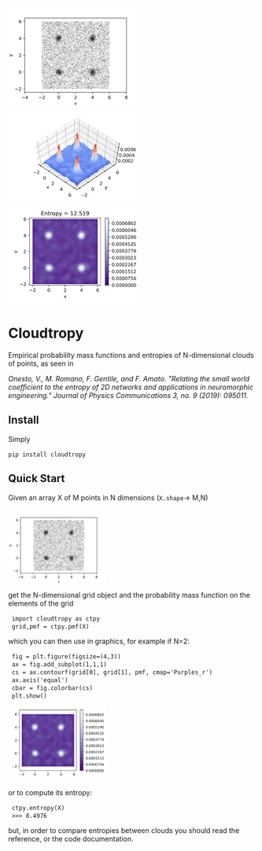 <p float="center">
  <img src="https://github.com/pedroramaciotti/Cloudtropy/blob/master/figures/scatter.png" height="200" />
  <img src="https://github.com/pedroramaciotti/Cloudtropy/blob/master/figures/surf.png" height="200" />
  <img src="https://github.com/pedroramaciotti/Cloudtropy/blob/master/figures/contour.png" height="200" />
</p>

# Cloudtropy


Empirical probability mass functions and entropies of N-dimensional clouds of points, as seen in 

*Onesto, V., M. Romano, F. Gentile, and F. Amato. "Relating the small world coefficient to the entropy of 2D networks and applications in neuromorphic engineering." Journal of Physics Communications 3, no. 9 (2019): 095011.*

## Install

Simply

    pip install cloudtropy

## Quick Start

Given an array X of M points in N dimensions (`X.shape`-> M,N)

<p float="left">
  <img src="https://github.com/pedroramaciotti/Cloudtropy/blob/master/figures/scatter.png" width="200" />
</p>


 get the N-dimensional grid object and the probability mass function on the elements of the grid

     import cloudtropy as ctpy
     grid,pmf = ctpy.pmf(X)

which you can then use in graphics, for example if N=2:

     fig = plt.figure(figsize=(4,3))
     ax = fig.add_subplot(1,1,1)
     cs = ax.contourf(grid[0], grid[1], pmf, cmap='Purples_r')
     ax.axis('equal')
     cbar = fig.colorbar(cs)
     plt.show()

<p float="left">
  <img src="https://github.com/pedroramaciotti/Cloudtropy/blob/master/figures/contour_simple.png" width="200" />
</p>

or to compute its entropy:

     ctpy.entropy(X)
     >>> 8.4976


but, in order to compare entropies between clouds you should read the reference, or the code documentation.

    
